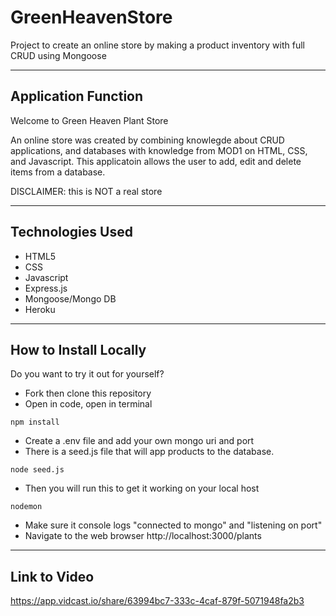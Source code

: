 # GreenHeavenStore
Project to create an online store by making a product inventory with full CRUD using Mongoose

--------------------------------------------

## Application Function
Welcome to Green Heaven Plant Store

An online store was created by combining knowlegde about CRUD applications, and databases with knowledge from MOD1 on HTML, CSS, and Javascript. This applicatoin allows the user to add, edit and delete items from a database.

DISCLAIMER: this is NOT a real store

--------------------------------------------

## Technologies Used
* HTML5
* CSS
* Javascript
* Express.js
* Mongoose/Mongo DB
* Heroku

--------------------------------------------

## How to Install Locally
Do you want to try it out for yourself?

* Fork then clone this repository
* Open in code, open in terminal

```
npm install
```
* Create a .env file and add your own mongo uri and port 
* There is a seed.js file that will app products to the database.
```
node seed.js
```
* Then you will run this to get it working on your local host 
```
nodemon
```
* Make sure it console logs "connected to mongo" and "listening on port"
* Navigate to the web browser http://localhost:3000/plants

--------------------------------------------

## Link to Video
https://app.vidcast.io/share/63994bc7-333c-4caf-879f-5071948fa2b3

